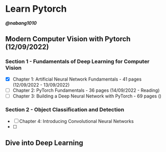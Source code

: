 # Learn Pytorch

***@nabang1010***

## Modern Computer Vision with Pytorch (12/09/2022)
### Section 1 - Fundamentals of Deep Learning for Computer Vision
- [x] Chapter 1: Artificial Neural Network Fundamentals - 41 pages (12/09/2022 - 13/09/2022)
- [ ] Chapter 2: PyTorch Fundamentals - 36 pages (14/09/2022 - Reading)
- [ ] Chapter 3: Building a Deep Neural Network with PyTorch - 69 pages ()
### Section 2 - Object Classification and Detection
- [ ] Chapter 4: Introducing Convolutional Neural Networks
- [ ] 


## Dive into Deep Learning







